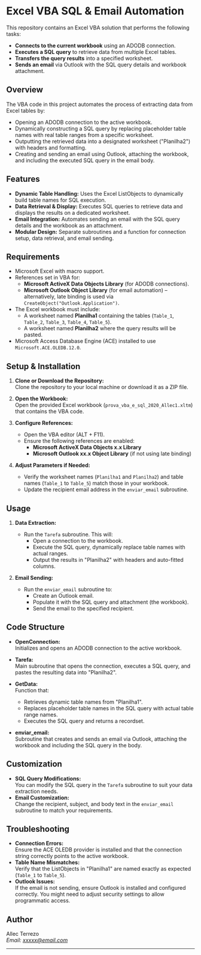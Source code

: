 # Excel VBA SQL & Email Automation

This repository contains an Excel VBA solution that performs the following tasks:

- **Connects to the current workbook** using an ADODB connection.
- **Executes a SQL query** to retrieve data from multiple Excel tables.
- **Transfers the query results** into a specified worksheet.
- **Sends an email** via Outlook with the SQL query details and workbook attachment.

## Overview

The VBA code in this project automates the process of extracting data from Excel tables by:
- Opening an ADODB connection to the active workbook.
- Dynamically constructing a SQL query by replacing placeholder table names with real table ranges from a specific worksheet.
- Outputting the retrieved data into a designated worksheet ("Planilha2") with headers and formatting.
- Creating and sending an email using Outlook, attaching the workbook, and including the executed SQL query in the email body.

## Features

- **Dynamic Table Handling:** Uses the Excel ListObjects to dynamically build table names for SQL execution.
- **Data Retrieval & Display:** Executes SQL queries to retrieve data and displays the results on a dedicated worksheet.
- **Email Integration:** Automates sending an email with the SQL query details and the workbook as an attachment.
- **Modular Design:** Separate subroutines and a function for connection setup, data retrieval, and email sending.

## Requirements

- Microsoft Excel with macro support.
- References set in VBA for:
  - **Microsoft ActiveX Data Objects Library** (for ADODB connections).
  - **Microsoft Outlook Object Library** (for email automation) – alternatively, late binding is used via `CreateObject("Outlook.Application")`.
- The Excel workbook must include:
  - A worksheet named **Planilha1** containing the tables (`Table_1`, `Table_2`, `Table_3`, `Table_4`, `Table_5`).
  - A worksheet named **Planilha2** where the query results will be pasted.
- Microsoft Access Database Engine (ACE) installed to use `Microsoft.ACE.OLEDB.12.0`.

## Setup & Installation

1. **Clone or Download the Repository:**  
   Clone the repository to your local machine or download it as a ZIP file.

2. **Open the Workbook:**  
   Open the provided Excel workbook (`prova_vba_e_sql_2020_Allec1.xltm`) that contains the VBA code.

3. **Configure References:**  
   - Open the VBA editor (ALT + F11).
   - Ensure the following references are enabled:
     - **Microsoft ActiveX Data Objects x.x Library**
     - **Microsoft Outlook xx.x Object Library** (if not using late binding)

4. **Adjust Parameters if Needed:**  
   - Verify the worksheet names (`Planilha1` and `Planilha2`) and table names (`Table_1` to `Table_5`) match those in your workbook.
   - Update the recipient email address in the `enviar_email` subroutine.

## Usage

1. **Data Extraction:**
   - Run the `Tarefa` subroutine. This will:
     - Open a connection to the workbook.
     - Execute the SQL query, dynamically replace table names with actual ranges.
     - Output the results in "Planilha2" with headers and auto-fitted columns.

2. **Email Sending:**
   - Run the `enviar_email` subroutine to:
     - Create an Outlook email.
     - Populate it with the SQL query and attachment (the workbook).
     - Send the email to the specified recipient.

## Code Structure

- **OpenConnection:**  
  Initializes and opens an ADODB connection to the active workbook.

- **Tarefa:**  
  Main subroutine that opens the connection, executes a SQL query, and pastes the resulting data into "Planilha2".

- **GetData:**  
  Function that:
  - Retrieves dynamic table names from "Planilha1".
  - Replaces placeholder table names in the SQL query with actual table range names.
  - Executes the SQL query and returns a recordset.

- **enviar_email:**  
  Subroutine that creates and sends an email via Outlook, attaching the workbook and including the SQL query in the body.

## Customization

- **SQL Query Modifications:**  
  You can modify the SQL query in the `Tarefa` subroutine to suit your data extraction needs.  
- **Email Customization:**  
  Change the recipient, subject, and body text in the `enviar_email` subroutine to match your requirements.

## Troubleshooting

- **Connection Errors:**  
  Ensure the ACE OLEDB provider is installed and that the connection string correctly points to the active workbook.
- **Table Name Mismatches:**  
  Verify that the ListObjects in "Planilha1" are named exactly as expected (`Table_1` to `Table_5`).
- **Outlook Issues:**  
  If the email is not sending, ensure Outlook is installed and configured correctly. You might need to adjust security settings to allow programmatic access.


## Author

Allec Terrezo  
*Email: xxxxx@email.com*

---

